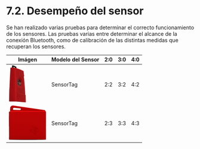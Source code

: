 # 7.2. Desempeño del sensor

Se han realizado varias pruebas para determinar el correcto funcionamiento de los sensores. Las pruebas varias entre determinar el alcance de la conexión Bluetooth, como de calibración de las distintas medidas que recuperan los sensores.

| Imágen | Modelo del Sensor | 2:0 | 3:0 | 4:0 |
| -- | -- | -- | -- | -- |
| ![](./imagenes/sensortag_clasico.png)| SensorTag | 2:2 | 3:2 | 4:2 |
| ![](./imagenes/sensortag_nuevo.png) | SensorTag | 2:3 | 3:3 | 4:3 |

